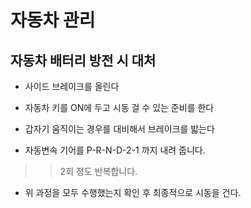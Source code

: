 # 자동차 관리

## 자동차 배터리 방전 시 대처

- 사이드 브레이크를 올린다

- 자동차 키를 ON에 두고 시동 걸 수 있는 준비를 한다

- 갑자기 움직이는 경우를 대비해서 브레이크를 밟는다

- 자동변속 기어를 P-R-N-D-2-1 까지 내려 줍니다.
>> 2회 정도 반복합니다.

- 위 과정을 모두 수행했는지 확인 후 최종적으로 시동을 건다.
